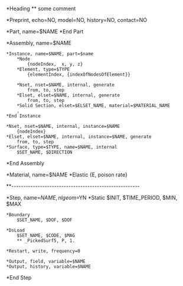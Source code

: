*Heading
** some comment

*Preprint, echo=NO, model=NO, history=NO, contact=NO

*Part, name=$NAME
*End Part

*Assembly, name=$NAME

    *Instance, name=$NAME, part=$name
        *Node
            {nodeIndex,  x, y, z}
        *Element, type=$TYPE
            {elementIndex, {indexOfNodesOfElement}}

        *Nset, nset=$NAME, internal, generate
            from, to, step
        *Elset, elset=$NAME, internal, generate
            from, to, step
        *Solid Section, elset=$ELSET_NAME, material=$MATERIAL_NAME
        ,
    *End Instance

    *Nset, nset=$NAME, internal, instance=$NAME
        {nodeIndex}
    *Elset, elset=$NAME, internal, instance=$NAME, generate
        from, to, step
    *Surface, type=$TYPE, name=$NAME, internal
        $SET_NAME, $DIRECTION

*End Assembly

*Material, name=$NAME
*Elastic
    {E, poison rate}

**------------------------------------------------------

*Step, name=$NAME, nlgeom=$YN
    *Static
        $INIT, $TIME_PERIOD, $MIN, $MAX

    *Boundary
        $SET_NAME, $DOF, $DOF

    *DsLoad
        $SET_NAME, $CODE, $MAG
        ** _PickedSurf5, P, 1.

    *Restart, write, frequency=0

    *Output, field, variable=$NAME
    *Output, history, variable=$NAME
*End Step

